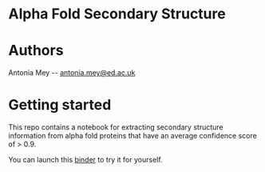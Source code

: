 # Alpha Fold Secondary Structure

# Authors
Antonia Mey -- antonia.mey@ed.ac.uk

# Getting started

This repo contains a notebook for extracting secondary structure information from alpha fold proteins that have an average confidence score of > 0.9.

You can launch this [binder]() to try it for yourself. 

